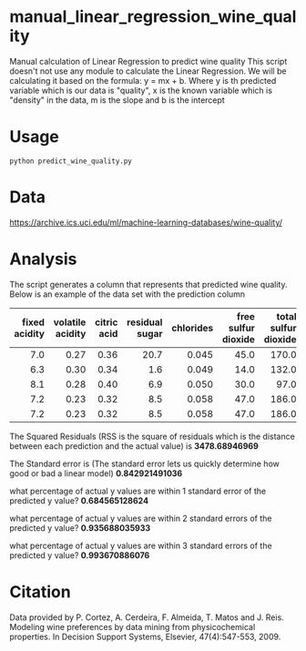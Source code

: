 # manual_linear_regression_wine_quality
Manual calculation of Linear Regression to predict wine quality
This script doesn't not use any module to calculate the Linear Regression. We will be calculating it based on the
formula: y = mx + b. Where y is th predicted variable which is our data is "quality", x is the known variable which is
"density" in the data, m is the slope and b is the intercept

# Usage
`python predict_wine_quality.py`

# Data
https://archive.ics.uci.edu/ml/machine-learning-databases/wine-quality/

# Analysis
The script generates a column that represents that predicted wine quality. Below is an example of the data set with
the prediction column

|fixed acidity  |volatile acidity  |citric acid  |residual sugar  |chlorides  |free sulfur dioxide  |total sulfur dioxide  |density    |pH  |sulphates|alcohol  |quality  |predicted_quality|
|--------------:|-----------------:|------------:|---------------:|----------:|--------------------:|---------------------:|----------:|---:|--------:|--------:|--------:|----------------:|
|            7.0|              0.27|         0.36|            20.7|      0.045|   45.0              |   170.0   		   |	1.0010 |3.00|     0.45|8.8      |  6      |     5.243802    |
|            6.3|              0.30|         0.34|             1.6|      0.049|   14.0              |   132.0              |0.9940     |3.30|     0.49|9.5      |  6      |     5.880399    |
|            8.1|              0.28|         0.40|             6.9|      0.050|  30.0               |   97.0               |0.9951     |3.26|     0.44|10.1     |   6     |      5.780362   |
|            7.2|              0.23|         0.32|             8.5|      0.058|   47.0              |   186.0              |0.9956     |3.19|     0.40|9.9      |  6      |     5.734891    |
|            7.2|              0.23|         0.32|             8.5|      0.058|   47.0              |   186.0              |0.9956     |3.19|     0.40|9.9      |  6      |     5.734891    |

The Squared Residuals (RSS is the square of residuals which is the distance between each prediction and the actual value) is
**3478.68946969**

The Standard error is (The standard error lets us quickly determine how good or bad a linear model)
**0.842921491036**

what percentage of actual y values are within 1 standard error of the predicted y value?
**0.684565128624**

what percentage of actual y values are within 2 standard errors of the predicted y value?
**0.935688035933**

what percentage of actual y values are within 3 standard errors of the predicted y value?
**0.993670886076**

# Citation
Data provided by
P. Cortez, A. Cerdeira, F. Almeida, T. Matos and J. Reis.
Modeling wine preferences by data mining from physicochemical properties. In Decision Support Systems, Elsevier, 47(4):547-553, 2009.




